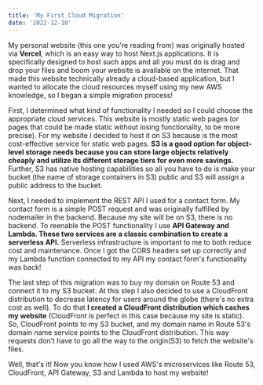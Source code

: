 ```yaml
---
title: 'My First Cloud Migration'
date: '2022-12-10'
---
```


My personal website (this one you're reading from) was originally hosted via **Vercel**, which is an easy way to host Next.js applications. It is specifically designed to host such apps and all you must do is drag and drop your files and boom your website is available on the internet. That made this website technically already a cloud-based application, but I wanted to allocate the cloud resources myself using my new AWS knowledge, so I began a simple migration process! 

First, I determined what kind of functionality I needed so I could choose the appropriate cloud services. This website is mostly static web pages (or pages that could be made static without losing functionality, to be more precise). For my website I decided to host it on S3 because is the most cost-effective service for static web pages. **S3 is a good option for object-level storage needs because you can store large objects relatively cheaply and utilize its different storage tiers for even more savings.** Further, S3 has native hosting capabilities so all you have to do is make your bucket (the name of storage containers in S3) public and S3 will assign a public address to the bucket. 

Next, I needed to implement the REST API I used for a contact form. My contact form is a simple POST request and was originally fulfilled by nodemailer in the backend. Because my site will be on S3, there is no backend. To reenable the POST functionality I use **API Gateway and Lambda. These two services are a classic combination to create a serverless API.** Serverless infrastructure is important to me to both reduce cost and maintenance. Once I got the CORS headers set up correctly and my Lambda function connected to my API my contact form's functionality was back! 

The last step of this migration was to buy my domain on Route 53 and connect it to my S3 bucket. At this step I also decided to use a CloudFront distribution to decrease latency for users around the globe (there's no extra cost as well). To do that **I created a CloudFront distribution which caches my website** (CloudFront is perfect in this case because my site is static). So, CloudFront points to my S3 bucket, and my domain name in Route 53's domain name service points to the CloudFront distribution. This way requests don’t have to go all the way to the origin(S3) to fetch the website's files.

Well, that's it! Now you know how I used AWS's microservices like Route 53, CloudFront, API Gateway, S3 and Lambda to host my website! 